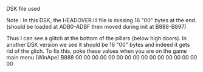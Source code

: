 DSK file used

Note : In this DSK, the HEADOVER.III file is missing 16 "00" bytes at the end.
(should be loaded at ADB0-ADBF then moved during init at B888-B897)

Thus I can see a glitch at the bottom of the pillars (below high doors).
In another DSK version we see it should be 16 "00" bytes and indeed it gets rid of the glich.
To fix this, poke these values when you are on the game main menu (WinApe)
   B888 00 00 00 00 00 00 00 00 00 00 00 00 00 00 00 00
